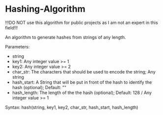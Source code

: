 # Hashing-Algorithm

!!!DO NOT use this algorithm for public projects as I am not an expert in this field!!!

An algorithm to generate hashes from strings of any length.

Parameters:
  - string
  - key1: Any integer value >= 1
  - key2: Any integer value >= 2
  - char_str: The characters that should be used to encode the string; Any string
  - hash_start: A String that will be put in front of the hash to identify the hash (optional); Default: ""
  - hash_length: The length of the the hash (optional); Default: 128 / Any integer value >= 1

Syntax:
  hash(string, key1, key2, char_str, hash_start, hash_length)
